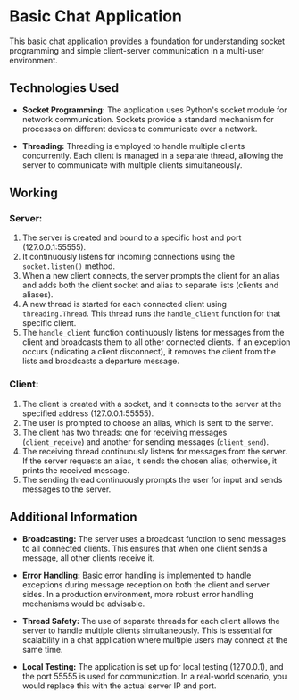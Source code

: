 # Basic Chat Application

This basic chat application provides a foundation for understanding socket programming and simple client-server communication in a multi-user environment.

## Technologies Used

- **Socket Programming:** The application uses Python's socket module for network communication. Sockets provide a standard mechanism for processes on different devices to communicate over a network.

- **Threading:** Threading is employed to handle multiple clients concurrently. Each client is managed in a separate thread, allowing the server to communicate with multiple clients simultaneously.

## Working

### Server:

1. The server is created and bound to a specific host and port (127.0.0.1:55555).
2. It continuously listens for incoming connections using the `socket.listen()` method.
3. When a new client connects, the server prompts the client for an alias and adds both the client socket and alias to separate lists (clients and aliases).
4. A new thread is started for each connected client using `threading.Thread`. This thread runs the `handle_client` function for that specific client.
5. The `handle_client` function continuously listens for messages from the client and broadcasts them to all other connected clients. If an exception occurs (indicating a client disconnect), it removes the client from the lists and broadcasts a departure message.

### Client:

1. The client is created with a socket, and it connects to the server at the specified address (127.0.0.1:55555).
2. The user is prompted to choose an alias, which is sent to the server.
3. The client has two threads: one for receiving messages (`client_receive`) and another for sending messages (`client_send`).
4. The receiving thread continuously listens for messages from the server. If the server requests an alias, it sends the chosen alias; otherwise, it prints the received message.
5. The sending thread continuously prompts the user for input and sends messages to the server.

## Additional Information

- **Broadcasting:** The server uses a broadcast function to send messages to all connected clients. This ensures that when one client sends a message, all other clients receive it.

- **Error Handling:** Basic error handling is implemented to handle exceptions during message reception on both the client and server sides. In a production environment, more robust error handling mechanisms would be advisable.

- **Thread Safety:** The use of separate threads for each client allows the server to handle multiple clients simultaneously. This is essential for scalability in a chat application where multiple users may connect at the same time.

- **Local Testing:** The application is set up for local testing (127.0.0.1), and the port 55555 is used for communication. In a real-world scenario, you would replace this with the actual server IP and port.
